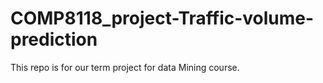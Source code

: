 # COMP8118_project-Traffic-volume-prediction
This repo is for our term project for data Mining course.
